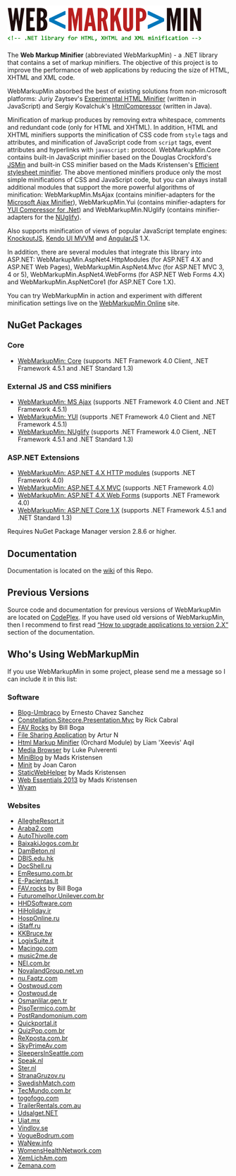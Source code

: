 <img src="logo.png" width="440" height="86" alt="WebMarkupMin logo" />

The **Web Markup Minifier** (abbreviated WebMarkupMin) - a .NET library that contains a set of markup minifiers. The objective of this project is to improve the performance of web applications by reducing the size of HTML, XHTML and XML code.

WebMarkupMin absorbed the best of existing solutions from non-microsoft platforms: Juriy Zaytsev's [Experimental HTML Minifier](http://kangax.github.com/html-minifier/) (written in JavaScript) and Sergiy Kovalchuk's [HtmlCompressor](http://code.google.com/p/htmlcompressor/) (written in Java).

Minification of markup produces by removing extra whitespace, comments and redundant code (only for HTML and XHTML). In addition, HTML and XHTML minifiers supports the minification of CSS code from `style` tags and attributes, and minification of JavaScript code from `script` tags, event attributes and hyperlinks with `javascript:` protocol. WebMarkupMin.Core contains built-in JavaScript minifier based on the Douglas Crockford's [JSMin](http://github.com/douglascrockford/JSMin) and built-in CSS minifier based on the Mads Kristensen's [Efficient stylesheet minifier](http://madskristensen.net/post/efficient-stylesheet-minification-in-c). The above mentioned minifiers produce only the most simple minifications of CSS and JavaScript code, but you can always install additional modules that support the more powerful algorithms of minification: WebMarkupMin.MsAjax (contains minifier-adapters for the [Microsoft Ajax Minifier](http://ajaxmin.codeplex.com)), WebMarkupMin.Yui (contains minifier-adapters for [YUI Compressor for .Net](http://github.com/PureKrome/YUICompressor.NET)) and WebMarkupMin.NUglify (contains minifier-adapters for the [NUglify](http://github.com/xoofx/NUglify)).

Also supports minification of views of popular JavaScript template engines: [KnockoutJS](http://knockoutjs.com/), [Kendo UI MVVM](http://www.telerik.com/kendo-ui) and [AngularJS](http://angularjs.org/) 1.X.

In addition, there are several modules that integrate this library into ASP.NET: WebMarkupMin.AspNet4.HttpModules (for ASP.NET 4.X and ASP.NET Web Pages), WebMarkupMin.AspNet4.Mvc (for ASP.NET MVC 3, 4 or 5), WebMarkupMin.AspNet4.WebForms (for ASP.NET Web Forms 4.X) and WebMarkupMin.AspNetCore1 (for ASP.NET Core 1.X).

You can try WebMarkupMin in action and experiment with different minification settings live on the [WebMarkupMin Online](http://webmarkupmin.apphb.com/) site.

## NuGet Packages

### Core
 * [WebMarkupMin: Core](http://nuget.org/packages/WebMarkupMin.Core/) (supports .NET Framework 4.0 Client, .NET Framework 4.5.1 and .NET Standard 1.3)

### External JS and CSS minifiers
 * [WebMarkupMin: MS Ajax](http://nuget.org/packages/WebMarkupMin.MsAjax/) (supports .NET Framework 4.0 Client and .NET Framework 4.5.1)
 * [WebMarkupMin: YUI](http://nuget.org/packages/WebMarkupMin.Yui/) (supports .NET Framework 4.0 Client and .NET Framework 4.5.1)
 * [WebMarkupMin: NUglify](http://nuget.org/packages/WebMarkupMin.NUglify/) (supports .NET Framework 4.0 Client, .NET Framework 4.5.1 and .NET Standard 1.3)

### ASP.NET Extensions
 * [WebMarkupMin: ASP.NET 4.X HTTP modules](http://nuget.org/packages/WebMarkupMin.AspNet4.HttpModules/) (supports .NET Framework 4.0)
 * [WebMarkupMin: ASP.NET 4.X MVC](http://nuget.org/packages/WebMarkupMin.AspNet4.Mvc/) (supports .NET Framework 4.0)
 * [WebMarkupMin: ASP.NET 4.X Web Forms](http://nuget.org/packages/WebMarkupMin.AspNet4.WebForms/) (supports .NET Framework 4.0)
 * [WebMarkupMin: ASP.NET Core 1.X](http://nuget.org/packages/WebMarkupMin.AspNetCore1/) (supports .NET Framework 4.5.1 and .NET Standard 1.3)

Requires NuGet Package Manager version 2.8.6 or higher.

## Documentation
Documentation is located on the [wiki](https://github.com/Taritsyn/WebMarkupMin/wiki) of this Repo.

## Previous Versions
Source code and documentation for previous versions of WebMarkupMin are located on [CodePlex](http://webmarkupmin.codeplex.com/).
If you have used old versions of WebMarkupMin, then I recommend to first read [“How to upgrade applications to version 2.X”](https://github.com/Taritsyn/WebMarkupMin/wiki/How-to-upgrade-applications-to-version-2.X) section of the documentation.

## Who's Using WebMarkupMin
If you use WebMarkupMin in some project, please send me a message so I can include it in this list:

### Software
 * [Blog-Umbraco](http://github.com/radyz/Blog-Umbraco) by Ernesto Chavez Sanchez
 * [Constellation.Sitecore.Presentation.Mvc](http://github.com/sitecorerick/constellation.sitecore.presentation.mvc) by Rick Cabral
 * [FAV Rocks](http://github.com/billbogaiv/fav-rocks) by Bill Boga
 * [File Sharing Application](http://bitbucket.org/Artur2/filesharingapplication) by Artur N
 * [Html Markup Minifier](http://github.com/JadeX/Orchard.HtmlMinifier) (Orchard Module) by Liam 'Xeevis' Aqil
 * [Media Browser](http://github.com/MediaBrowser/MediaBrowser) by Luke Pulverenti
 * [MiniBlog](http://github.com/madskristensen/MiniBlog) by Mads Kristensen
 * [Minit](http://minit.codeplex.com/) by Joan Caron
 * [StaticWebHelper](http://github.com/madskristensen/StaticWebHelper) by Mads Kristensen
 * [Web Essentials 2013](http://github.com/madskristensen/WebEssentials2013) by Mads Kristensen
 * [Wyam](http://wyam.io/)

### Websites
 * [AllegheResort.it](http://www.allegheresort.it/)
 * [Araba2.com](http://www.araba2.com/)
 * [AutoThivolle.com](http://www.autothivolle.com/)
 * [BaixakiJogos.com.br](http://www.baixakijogos.com.br/)
 * [DamBeton.nl](http://www.dambeton.nl/)
 * [DBIS.edu.hk](http://dbis.edu.hk/)
 * [DocShell.ru](https://www.docshell.ru/)
 * [EmResumo.com.br](http://www.emresumo.com.br/)
 * [E-Pacientas.lt](https://e-pacientas.lt)
 * [FAV.rocks](https://www.fav.rocks/) by Bill Boga
 * [Futuromelhor.Unilever.com.br](https://futuromelhor.unilever.com.br/)
 * [HHDSoftware.com](http://www.hhdsoftware.com/)
 * [HiHoliday.ir](http://hiholiday.ir/)
 * [HospOnline.ru](http://hosponline.ru/)
 * [iStaff.ru](http://istaff.ru/)
 * [KKBruce.tw](http://kkbruce.tw/)
 * [LogixSuite.it](http://www.logixsuite.it/)
 * [Macingo.com](https://www.macingo.com/)
 * [music2me.de](https://music2me.de/)
 * [NEI.com.br](http://www.nei.com.br/)
 * [NovalandGroup.net.vn](http://www.novalandgroup.net.vn/)
 * [nu.Faqtz.com](http://nu.faqtz.com/)
 * [Oostwoud.com](http://www.oostwoud.com/)
 * [Oostwoud.de](http://www.oostwoud.de/)
 * [Osmanlilar.gen.tr](http://osmanlilar.gen.tr/)
 * [PisoTermico.com.br](http://pisotermico.com.br/)
 * [PostRandomonium.com](http://postrandomonium.com/)
 * [Quickportal.it](http://www.quickportal.it/)
 * [QuizPop.com.br](http://www.quizpop.com.br/)
 * [ReXposta.com.br](http://www.rexposta.com.br/tecnologia/)
 * [SkyPrimeAv.com](http://skyprimeav.com/)
 * [SleepersInSeattle.com](http://www.sleepersinseattle.com/)
 * [Speak.nl](http://www.speak.nl/)
 * [Ster.nl](https://www.ster.nl/)
 * [StranaGruzov.ru](http://stranagruzov.ru/)
 * [SwedishMatch.com](http://www.swedishmatch.com/)
 * [TecMundo.com.br](http://www.tecmundo.com.br/)
 * [togofogo.com](http://www.togofogo.com/)
 * [TrailerRentals.com.au](https://www.trailerrentals.com.au/)
 * [Udsalget.NET](http://udsalget.net/)
 * [Ujat.mx](http://ujat.mx/)
 * [Vindlov.se](http://www.vindlov.se/)
 * [VogueBodrum.com](http://voguebodrum.com/)
 * [WaNew.info](http://wanew.info/)
 * [WomensHealthNetwork.com](http://www.womenshealthnetwork.com/)
 * [XemLichAm.com](http://xemlicham.com/)
 * [Zemana.com](http://zemana.com/)